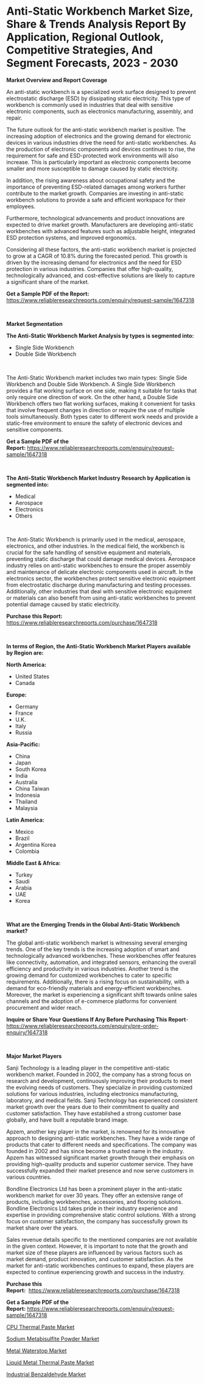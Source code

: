 <p><h1>Anti-Static Workbench Market Size, Share & Trends Analysis Report By Application, Regional Outlook, Competitive Strategies, And Segment Forecasts, 2023 - 2030</h1></p><p><strong>Market Overview and Report Coverage</strong></p>
<p><p>An anti-static workbench is a specialized work surface designed to prevent electrostatic discharge (ESD) by dissipating static electricity. This type of workbench is commonly used in industries that deal with sensitive electronic components, such as electronics manufacturing, assembly, and repair.</p><p>The future outlook for the anti-static workbench market is positive. The increasing adoption of electronics and the growing demand for electronic devices in various industries drive the need for anti-static workbenches. As the production of electronic components and devices continues to rise, the requirement for safe and ESD-protected work environments will also increase. This is particularly important as electronic components become smaller and more susceptible to damage caused by static electricity.</p><p>In addition, the rising awareness about occupational safety and the importance of preventing ESD-related damages among workers further contribute to the market growth. Companies are investing in anti-static workbench solutions to provide a safe and efficient workspace for their employees.</p><p>Furthermore, technological advancements and product innovations are expected to drive market growth. Manufacturers are developing anti-static workbenches with advanced features such as adjustable height, integrated ESD protection systems, and improved ergonomics.</p><p>Considering all these factors, the anti-static workbench market is projected to grow at a CAGR of 10.8% during the forecasted period. This growth is driven by the increasing demand for electronics and the need for ESD protection in various industries. Companies that offer high-quality, technologically advanced, and cost-effective solutions are likely to capture a significant share of the market.</p></p>
<p><strong>Get a Sample PDF of the Report:</strong> <a href="https://www.reliableresearchreports.com/enquiry/request-sample/1647318">https://www.reliableresearchreports.com/enquiry/request-sample/1647318</a></p>
<p>&nbsp;</p>
<p><strong>Market Segmentation</strong></p>
<p><strong>The Anti-Static Workbench Market Analysis by types is segmented into:</strong></p>
<p><ul><li>Single Side Workbench</li><li>Double Side Workbench</li></ul></p>
<p>&nbsp;</p>
<p><p>The Anti-Static Workbench market includes two main types: Single Side Workbench and Double Side Workbench. A Single Side Workbench provides a flat working surface on one side, making it suitable for tasks that only require one direction of work. On the other hand, a Double Side Workbench offers two flat working surfaces, making it convenient for tasks that involve frequent changes in direction or require the use of multiple tools simultaneously. Both types cater to different work needs and provide a static-free environment to ensure the safety of electronic devices and sensitive components.</p></p>
<p><strong>Get a Sample PDF of the Report:</strong>&nbsp;<a href="https://www.reliableresearchreports.com/enquiry/request-sample/1647318">https://www.reliableresearchreports.com/enquiry/request-sample/1647318</a></p>
<p>&nbsp;</p>
<p><strong>The Anti-Static Workbench Market Industry Research by Application is segmented into:</strong></p>
<p><ul><li>Medical</li><li>Aerospace</li><li>Electronics</li><li>Others</li></ul></p>
<p>&nbsp;</p>
<p><p>The Anti-Static Workbench is primarily used in the medical, aerospace, electronics, and other industries. In the medical field, the workbench is crucial for the safe handling of sensitive equipment and materials, preventing static discharge that could damage medical devices. Aerospace industry relies on anti-static workbenches to ensure the proper assembly and maintenance of delicate electronic components used in aircraft. In the electronics sector, the workbenches protect sensitive electronic equipment from electrostatic discharge during manufacturing and testing processes. Additionally, other industries that deal with sensitive electronic equipment or materials can also benefit from using anti-static workbenches to prevent potential damage caused by static electricity.</p></p>
<p><strong>Purchase this Report:</strong>&nbsp; <a href="https://www.reliableresearchreports.com/purchase/1647318">https://www.reliableresearchreports.com/purchase/1647318</a></p>
<p>&nbsp;</p>
<p><strong>In terms of Region, the Anti-Static Workbench Market Players available by Region are:</strong></p>
<p>
    <p> <strong> North America: </strong>
        <ul>
            <li>United States</li>
            <li>Canada</li>
        </ul>
        </p> 
    <p> <strong> Europe: </strong>
        <ul>
            <li>Germany</li>
            <li>France</li>
            <li>U.K.</li>
            <li>Italy</li>
            <li>Russia</li>
        </ul>
        </p> 
    <p> <strong> Asia-Pacific: </strong>
        <ul>
            <li>China</li>
            <li>Japan</li>
            <li>South Korea</li>
            <li>India</li>
            <li>Australia</li>
            <li>China Taiwan</li>
            <li>Indonesia</li>
            <li>Thailand</li>
            <li>Malaysia</li>
        </ul>
        </p> 
    <p> <strong> Latin America: </strong>
        <ul>
            <li>Mexico</li>
            <li>Brazil</li>
            <li>Argentina Korea</li>
            <li>Colombia</li>
        </ul>
        </p> 
    <p> <strong> Middle East & Africa: </strong>
        <ul>
            <li>Turkey</li>
            <li>Saudi</li>
            <li>Arabia</li>
            <li>UAE</li>
            <li>Korea</li>
        </ul>
    </p>
    </p>
<p>&nbsp;</p>
<p><strong>What are the Emerging Trends in the Global Anti-Static Workbench market?</strong></p>
<p><p>The global anti-static workbench market is witnessing several emerging trends. One of the key trends is the increasing adoption of smart and technologically advanced workbenches. These workbenches offer features like connectivity, automation, and integrated sensors, enhancing the overall efficiency and productivity in various industries. Another trend is the growing demand for customized workbenches to cater to specific requirements. Additionally, there is a rising focus on sustainability, with a demand for eco-friendly materials and energy-efficient workbenches. Moreover, the market is experiencing a significant shift towards online sales channels and the adoption of e-commerce platforms for convenient procurement and wider reach.</p></p>
<p><strong>Inquire or Share Your Questions If Any Before Purchasing This Report</strong>- <a href="https://www.reliableresearchreports.com/enquiry/pre-order-enquiry/1647318">https://www.reliableresearchreports.com/enquiry/pre-order-enquiry/1647318</a></p>
<p>&nbsp;</p>
<p><strong>Major Market Players</strong></p>
<p><p>Sanji Technology is a leading player in the competitive anti-static workbench market. Founded in 2002, the company has a strong focus on research and development, continuously improving their products to meet the evolving needs of customers. They specialize in providing customized solutions for various industries, including electronics manufacturing, laboratory, and medical fields. Sanji Technology has experienced consistent market growth over the years due to their commitment to quality and customer satisfaction. They have established a strong customer base globally, and have built a reputable brand image.</p><p>Apzem, another key player in the market, is renowned for its innovative approach to designing anti-static workbenches. They have a wide range of products that cater to different needs and specifications. The company was founded in 2002 and has since become a trusted name in the industry. Apzem has witnessed significant market growth through their emphasis on providing high-quality products and superior customer service. They have successfully expanded their market presence and now serve customers in various countries.</p><p>Bondline Electronics Ltd has been a prominent player in the anti-static workbench market for over 30 years. They offer an extensive range of products, including workbenches, accessories, and flooring solutions. Bondline Electronics Ltd takes pride in their industry experience and expertise in providing comprehensive static control solutions. With a strong focus on customer satisfaction, the company has successfully grown its market share over the years.</p><p>Sales revenue details specific to the mentioned companies are not available in the given context. However, it is important to note that the growth and market size of these players are influenced by various factors such as market demand, product innovation, and customer satisfaction. As the market for anti-static workbenches continues to expand, these players are expected to continue experiencing growth and success in the industry.</p></p>
<p><strong>Purchase this Report:</strong>&nbsp;&nbsp;<a href="https://www.reliableresearchreports.com/purchase/1647318">https://www.reliableresearchreports.com/purchase/1647318</a></p>
<p></p>
<p><strong>Get a Sample PDF of the Report:</strong>&nbsp;<a href="https://www.reliableresearchreports.com/enquiry/request-sample/1647318">https://www.reliableresearchreports.com/enquiry/request-sample/1647318</a></p>
<p><p><a href="https://medium.com/@lowellgreen2023/cpu-thermal-paste-market-size-and-market-trends-complete-industry-overview-2023-to-2030-06292fba8c09">CPU Thermal Paste Market</a></p><p><a href="https://medium.com/@tommiefadel2023/decoding-sodium-metabisulfite-powder-market-metrics-market-share-trends-and-growth-patterns-27fab5b3fde3">Sodium Metabisulfite Powder Market</a></p><p><a href="https://medium.com/@madelynyost/metal-waterstop-market-trends-forecast-and-competitive-analysis-to-2030-ead12168c416">Metal Waterstop Market</a></p><p><a href="https://medium.com/@unamorgan6655/liquid-metal-thermal-paste-market-insight-market-trends-growth-forecasted-from-2023-to-2030-d528ee6fe3e7">Liquid Metal Thermal Paste Market</a></p><p><a href="https://medium.com/@tracylarson12/industrial-benzaldehyde-market-insights-into-market-cagr-market-trends-and-growth-strategies-c30e26b2fec2">Industrial Benzaldehyde Market</a></p></p>